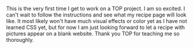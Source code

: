 This is the very first time I get to work on a TOP project. 
I am so excited. I can't wait to follow the instructions and see
what my recipe page will look like. It most likely won't have much
visual effects or color yet as I have not learned CSS yet, but
for now I am just looking forward to let a recipe with pictures
appear on a blank website. Thank you TOP for teaching me so
thoroughly. 
